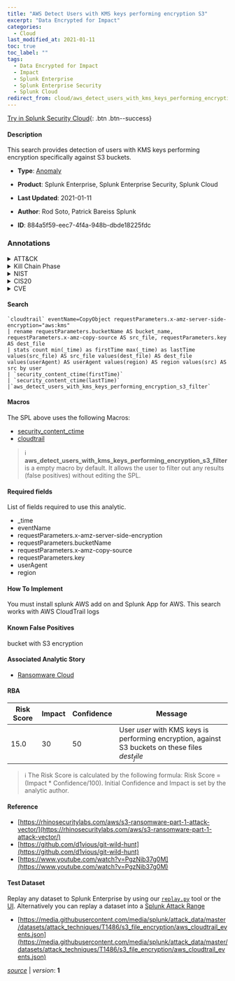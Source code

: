 ```yaml
---
title: "AWS Detect Users with KMS keys performing encryption S3"
excerpt: "Data Encrypted for Impact"
categories:
  - Cloud
last_modified_at: 2021-01-11
toc: true
toc_label: ""
tags:
  - Data Encrypted for Impact
  - Impact
  - Splunk Enterprise
  - Splunk Enterprise Security
  - Splunk Cloud
redirect_from: cloud/aws_detect_users_with_kms_keys_performing_encryption_s3/
---
```




[Try in Splunk Security Cloud](https://www.splunk.com/en_us/cyber-security.html){: .btn .btn--success}

#### Description

This search provides detection of users with KMS keys performing encryption specifically against S3 buckets.

- **Type**: [Anomaly](https://github.com/splunk/security_content/wiki/Detection-Analytic-Types)
- **Product**: Splunk Enterprise, Splunk Enterprise Security, Splunk Cloud

- **Last Updated**: 2021-01-11
- **Author**: Rod Soto, Patrick Bareiss Splunk
- **ID**: 884a5f59-eec7-4f4a-948b-dbde18225fdc

### Annotations
<details>
  <summary>ATT&CK</summary>

<div markdown="1">

#### [ATT&CK](https://attack.mitre.org/)

| ID          | Technique   | Tactic         |
| ----------- | ----------- |--------------- |
| [T1486](https://attack.mitre.org/techniques/T1486/) | Data Encrypted for Impact | Impact |

</div>
</details>


<details>
  <summary>Kill Chain Phase</summary>

<div markdown="1">

* Exploitation


</div>
</details>


<details>
  <summary>NIST</summary>

<div markdown="1">



</div>
</details>

<details>
  <summary>CIS20</summary>

<div markdown="1">



</div>
</details>

<details>
  <summary>CVE</summary>

<div markdown="1">


</div>
</details>


#### Search

```
`cloudtrail` eventName=CopyObject requestParameters.x-amz-server-side-encryption="aws:kms" 
| rename requestParameters.bucketName AS bucket_name, requestParameters.x-amz-copy-source AS src_file, requestParameters.key AS dest_file 
| stats count min(_time) as firstTime max(_time) as lastTime values(src_file) AS src_file values(dest_file) AS dest_file values(userAgent) AS userAgent values(region) AS region values(src) AS src by user 
| `security_content_ctime(firstTime)`
| `security_content_ctime(lastTime)` 
|`aws_detect_users_with_kms_keys_performing_encryption_s3_filter`
```

#### Macros
The SPL above uses the following Macros:
* [security_content_ctime](https://github.com/splunk/security_content/blob/develop/macros/security_content_ctime.yml)
* [cloudtrail](https://github.com/splunk/security_content/blob/develop/macros/cloudtrail.yml)

> :information_source:
> **aws_detect_users_with_kms_keys_performing_encryption_s3_filter** is a empty macro by default. It allows the user to filter out any results (false positives) without editing the SPL.



#### Required fields
List of fields required to use this analytic.
* _time
* eventName
* requestParameters.x-amz-server-side-encryption
* requestParameters.bucketName
* requestParameters.x-amz-copy-source
* requestParameters.key
* userAgent
* region



#### How To Implement
You must install splunk AWS add on and Splunk App for AWS. This search works with AWS CloudTrail logs
#### Known False Positives
bucket with S3 encryption

#### Associated Analytic Story
* [Ransomware Cloud](/stories/ransomware_cloud)




#### RBA

| Risk Score  | Impact      | Confidence   | Message      |
| ----------- | ----------- |--------------|--------------|
| 15.0 | 30 | 50 | User $user$ with KMS keys is performing encryption, against S3 buckets on these files $dest_file$ |


> :information_source:
> The Risk Score is calculated by the following formula: Risk Score = (Impact * Confidence/100). Initial Confidence and Impact is set by the analytic author.


#### Reference

* [https://rhinosecuritylabs.com/aws/s3-ransomware-part-1-attack-vector/](https://rhinosecuritylabs.com/aws/s3-ransomware-part-1-attack-vector/)
* [https://github.com/d1vious/git-wild-hunt](https://github.com/d1vious/git-wild-hunt)
* [https://www.youtube.com/watch?v=PgzNib37g0M](https://www.youtube.com/watch?v=PgzNib37g0M)



#### Test Dataset
Replay any dataset to Splunk Enterprise by using our [`replay.py`](https://github.com/splunk/attack_data#using-replaypy) tool or the [UI](https://github.com/splunk/attack_data#using-ui).
Alternatively you can replay a dataset into a [Splunk Attack Range](https://github.com/splunk/attack_range#replay-dumps-into-attack-range-splunk-server)

* [https://media.githubusercontent.com/media/splunk/attack_data/master/datasets/attack_techniques/T1486/s3_file_encryption/aws_cloudtrail_events.json](https://media.githubusercontent.com/media/splunk/attack_data/master/datasets/attack_techniques/T1486/s3_file_encryption/aws_cloudtrail_events.json)



[*source*](https://github.com/splunk/security_content/tree/develop/detections/cloud/aws_detect_users_with_kms_keys_performing_encryption_s3.yml) \| *version*: **1**